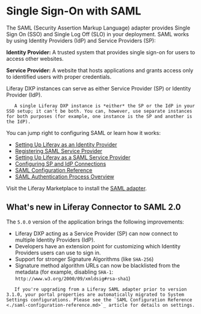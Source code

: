 # Single Sign-On with SAML

The SAML (Security Assertion Markup Language) adapter provides Single Sign On (SSO) and Single Log Off (SLO) in your deployment. SAML works by using Identity Providers (IdP) and Service Providers (SP):

**Identity Provider:** A trusted system that provides single sign-on for users to access other websites.

**Service Provider:** A website that hosts applications and grants access only to identified users with proper credentials.

Liferay DXP instances can serve as either Service Provider (SP) or Identity Provider (IdP).

```note::
   A single Liferay DXP instance is *either* the SP or the IdP in your SSO setup; it can't be both. You can, however, use separate instances for both purposes (for example, one instance is the SP and another is the IdP).
```

You can jump right to configuring SAML or learn how it works:

* [Setting Up Liferay as an Identity Provider](./setting-up-liferay-as-a-saml-identity-provider.md)
* [Registering SAML Service Provider](./registering-a-saml-service-provider.md)
* [Setting Up Liferay as a SAML Service Provider](./setting-up-liferay-as-a-saml-service-provider.md)
* [Configuring SP and IdP Connections](./configuring-service-provider-and-identity-provider-connections.md)
* [SAML Configuration Reference](./saml-configuration-reference.md)
* [SAML Authentication Process Overview](./saml-authentication-process-overview.md)

Visit the Liferay Marketplace to install the [SAML adapter](https://web.liferay.com/marketplace/-/mp/application/15188711).

## What's new in Liferay Connector to SAML 2.0

The `5.0.0` version of the application brings the following improvements:

* Liferay DXP acting as a Service Provider (SP) can now connect to multiple Identity Providers (IdP).
* Developers have an extension point for customizing which Identity Providers users can use to sign in.
* Support for stronger Signature Algorithms (like `SHA-256`)
* Signature method algorithm URLs can now be blacklisted from the metadata (for example, disabling `SHA-1`: `http://www.w3.org/2000/09/xmldsig#rsa-sha1`)

```important::
   If you're upgrading from a Liferay SAML adapter prior to version 3.1.0, your portal properties are automatically migrated to System Settings configurations. Please see the `SAML Configuration Reference <./saml-configuration-reference.md>`_ article for details on settings.
```
